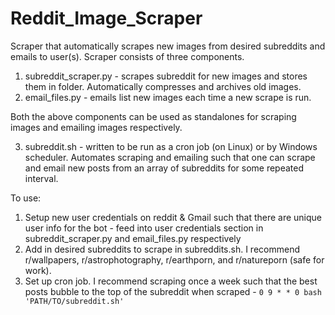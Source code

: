 # Reddit_Image_Scraper

Scraper that automatically scrapes new images from desired subreddits and emails to user(s). Scraper consists of three components.

1. subreddit_scraper.py - scrapes subreddit for new images and stores them in folder. Automatically compresses and archives old images.
2. email_files.py - emails list new images each time a new scrape is run. 

Both the above components can be used as standalones for scraping images and emailing images respectively. 

3. subreddit.sh - written to be run as a cron job (on Linux) or by Windows scheduler. Automates scraping and emailing such that one can scrape and email new posts from an array of subreddits for some repeated interval.

To use: 
  1. Setup new user credentials on reddit & Gmail such that there are unique user info for the bot - feed into user credentials   section in subreddit_scraper.py and email_files.py respectively
  2. Add in desired subreddits to scrape in subreddits.sh. I recommend r/wallpapers, r/astrophotography, r/earthporn, and     r/natureporn (safe for work).
  3. Set up cron job. I recommend scraping once a week such that the best posts bubble to the top of the subreddit when scraped - ``` 0 9 * * 0 bash 'PATH/TO/subreddit.sh' ```
